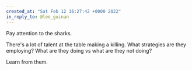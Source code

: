 ```yaml
---
created_at: "Sat Feb 12 16:27:42 +0000 2022"
in_reply_to: @leo_guinan
---
```


Pay attention to the sharks.

There's a lot of talent at the table making a killing. What strategies are they employing? What are they doing vs what are they not doing?

Learn from them.